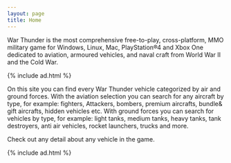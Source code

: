 ```yaml
---
layout: page
title: Home
---
```


War Thunder is the most comprehensive free-to-play, cross-platform, MMO military game for Windows, Linux, Mac, PlayStation®4 and Xbox One dedicated to aviation, armoured vehicles, and naval craft from World War II and the Cold War.

{% include ad.html %}

On this site you can find every War Thunder vehicle categorized by air and ground forces. With the aviation selection you can search for any aircraft by type, for example: fighters, Attackers, bombers, premium aircrafts, bundle& gift aircrafts, hidden vehicles etc. 
With ground forces you can search for vehicles by type, for example: light tanks, medium tanks, heavy tanks, tank destroyers, anti air vehicles, rocket launchers, trucks and more.

Check out any detail about any vehicle in the game.

{% include ad.html %}
